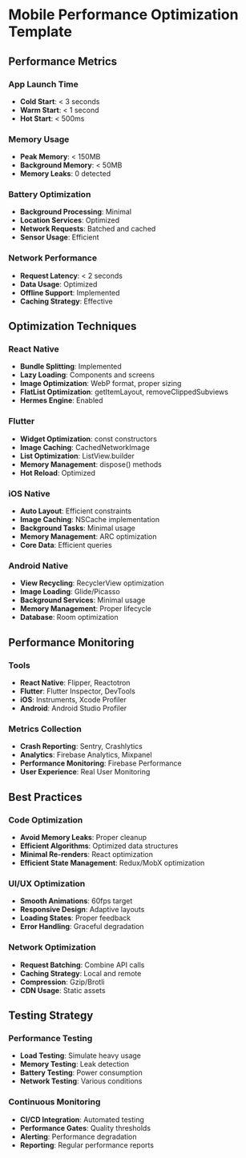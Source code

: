 # Mobile Performance Optimization Template

## Performance Metrics

### App Launch Time
- **Cold Start**: < 3 seconds
- **Warm Start**: < 1 second
- **Hot Start**: < 500ms

### Memory Usage
- **Peak Memory**: < 150MB
- **Background Memory**: < 50MB
- **Memory Leaks**: 0 detected

### Battery Optimization
- **Background Processing**: Minimal
- **Location Services**: Optimized
- **Network Requests**: Batched and cached
- **Sensor Usage**: Efficient

### Network Performance
- **Request Latency**: < 2 seconds
- **Data Usage**: Optimized
- **Offline Support**: Implemented
- **Caching Strategy**: Effective

## Optimization Techniques

### React Native
- **Bundle Splitting**: Implemented
- **Lazy Loading**: Components and screens
- **Image Optimization**: WebP format, proper sizing
- **FlatList Optimization**: getItemLayout, removeClippedSubviews
- **Hermes Engine**: Enabled

### Flutter
- **Widget Optimization**: const constructors
- **Image Caching**: CachedNetworkImage
- **List Optimization**: ListView.builder
- **Memory Management**: dispose() methods
- **Hot Reload**: Optimized

### iOS Native
- **Auto Layout**: Efficient constraints
- **Image Caching**: NSCache implementation
- **Background Tasks**: Minimal usage
- **Memory Management**: ARC optimization
- **Core Data**: Efficient queries

### Android Native
- **View Recycling**: RecyclerView optimization
- **Image Loading**: Glide/Picasso
- **Background Services**: Minimal usage
- **Memory Management**: Proper lifecycle
- **Database**: Room optimization

## Performance Monitoring

### Tools
- **React Native**: Flipper, Reactotron
- **Flutter**: Flutter Inspector, DevTools
- **iOS**: Instruments, Xcode Profiler
- **Android**: Android Studio Profiler

### Metrics Collection
- **Crash Reporting**: Sentry, Crashlytics
- **Analytics**: Firebase Analytics, Mixpanel
- **Performance Monitoring**: Firebase Performance
- **User Experience**: Real User Monitoring

## Best Practices

### Code Optimization
- **Avoid Memory Leaks**: Proper cleanup
- **Efficient Algorithms**: Optimized data structures
- **Minimal Re-renders**: React optimization
- **Efficient State Management**: Redux/MobX optimization

### UI/UX Optimization
- **Smooth Animations**: 60fps target
- **Responsive Design**: Adaptive layouts
- **Loading States**: Proper feedback
- **Error Handling**: Graceful degradation

### Network Optimization
- **Request Batching**: Combine API calls
- **Caching Strategy**: Local and remote
- **Compression**: Gzip/Brotli
- **CDN Usage**: Static assets

## Testing Strategy

### Performance Testing
- **Load Testing**: Simulate heavy usage
- **Memory Testing**: Leak detection
- **Battery Testing**: Power consumption
- **Network Testing**: Various conditions

### Continuous Monitoring
- **CI/CD Integration**: Automated testing
- **Performance Gates**: Quality thresholds
- **Alerting**: Performance degradation
- **Reporting**: Regular performance reports 